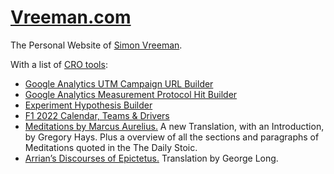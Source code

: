 [Vreeman.com](https://vreeman.com)
======================
The Personal Website of [Simon Vreeman](https://vreeman.com).

With a list of [CRO tools](https://vreeman.com/cro):
* [Google Analytics UTM Campaign URL Builder](https://vreeman.com/utm)
* [Google Analytics Measurement Protocol Hit Builder](https://vreeman.com/mp)
* [Experiment Hypothesis Builder](https://vreeman.com/hypothesis)
* [F1 2022 Calendar, Teams & Drivers](https://vreeman.com/f1)
* [Meditations by Marcus Aurelius.](https://vreeman.com/meditations/) A new Translation, with an Introduction, by Gregory Hays. Plus a overview of all the sections and paragraphs of Meditations quoted in the The Daily Stoic.
* [Arrian’s Discourses of Epictetus.](https://vreeman.com/discourses/) Translation by George Long.
